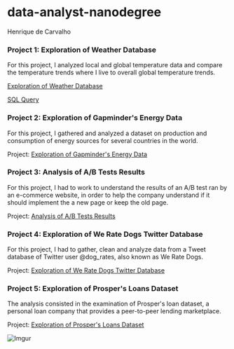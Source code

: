 # data-analyst-nanodegree

Henrique de Carvalho

### Project 1: Exploration of Weather Database

For this project, I analyzed local and global temperature data and compare the temperature trends where I live to overall global temperature trends.

[Exploration of Weather Database](https://drive.google.com/open?id=1kZRJHGY7qFLXuI7FFl1wSaeysw7B5pAa)

[SQL Query](https://github.com/decarvalhohenrique/data-analyst-nanodegree/tree/master/project1)

### Project 2: Exploration of Gapminder's Energy Data

For this project, I gathered and analyzed a dataset on production and consumption of energy sources for several countries in the world.

Project: [Exploration of Gapminder's Energy Data](https://github.com/decarvalhohenrique/data-analyst-nanodegree/tree/master/project2)

### Project 3: Analysis of A/B Tests Results

For this project, I had to work to understand the results of an A/B test ran by an e-commerce website, in order to help the company understand if it should implement the a new page or keep the old page.

Project: [Analysis of A/B Tests Results](https://github.com/decarvalhohenrique/data-analyst-nanodegree/tree/master/project3)

### Project 4: Exploration of We Rate Dogs Twitter Database

For this project, I had to gather, clean and analyze data from a Tweet database of Twitter user @dog_rates, also known as We Rate Dogs.

Project: [Exploration of We Rate Dogs Twitter Database](https://github.com/decarvalhohenrique/data-analyst-nanodegree/tree/master/project4)

### Project 5: Exploration of Prosper's Loans Dataset

The analysis consisted in the examination of Prosper's loan dataset, a personal loan company that provides a peer-to-peer lending marketplace.

Project: [Exploration of Prosper's Loans Dataset](https://github.com/decarvalhohenrique/data-analyst-nanodegree/tree/master/project5)

![Imgur](https://i.imgur.com/o3nB1hu.jpg)
